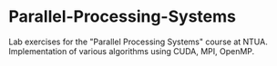 # Parallel-Processing-Systems

Lab exercises for the "Parallel Processing Systems" course at NTUA. Implementation of various algorithms using CUDA, MPI, OpenMP.
